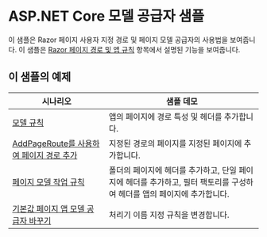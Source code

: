 # <a name="aspnet-core-model-providers-sample"></a>ASP.NET Core 모델 공급자 샘플

이 샘플은 Razor 페이지 사용자 지정 경로 및 페이지 모델 공급자의 사용법을 보여줍니다. 이 샘플은 [Razor 페이지 경로 및 앱 규칙](https://docs.microsoft.com/aspnet/core/razor-pages/razor-pages-convention-features) 항목에서 설명된 기능을 보여줍니다.

## <a name="examples-in-this-sample"></a>이 샘플의 예제

| 시나리오 | 샘플 데모 |
| -------- | ----------- |
| [모델 규칙](https://docs.microsoft.com/aspnet/core/razor-pages/razor-pages-conventions#model-conventions) | 앱의 페이지에 경로 특성 및 헤더를 추가합니다. |
| [AddPageRoute를 사용하여 페이지 경로 추가](https://docs.microsoft.com/aspnet/core/razor-pages/razor-pages-conventions#configure-a-page-route) | 지정된 경로의 페이지를 지정된 페이지에 추가합니다. |
| [페이지 모델 작업 규칙](https://docs.microsoft.com/aspnet/core/razor-pages/razor-pages-conventions#page-model-action-conventions) | 폴더의 페이지에 헤더를 추가하고, 단일 페이지에 헤더를 추가하고, 필터 팩토리를 구성하여 헤더를 앱의 페이지에 추가합니다. |
| [기본값 페이지 앱 모델 공급자 바꾸기](https://docs.microsoft.com/aspnet/core/razor-pages/razor-pages-conventions#replace-the-default-page-app-model-provider) | 처리기 이름 지정 규칙을 변경합니다. |
